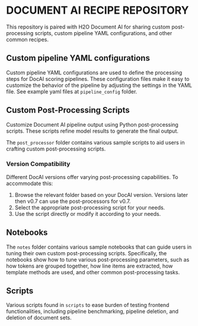 # DOCUMENT AI RECIPE REPOSITORY

This repository is paired with H2O Document AI for sharing custom post-processing scripts, custom pipeline YAML configurations, and other common recipes.


## Custom pipeline YAML configurations
Custom pipeline YAML configurations are used to define the processing steps for DocAI scoring pipelines. These configuration files make it easy to customize the behavior of the pipeline by adjusting the settings in the YAML file. See example yaml files at `pipeline_config` folder.


## Custom Post-Processing Scripts
Customize Document AI pipeline output using Python post-processing scripts. These scripts refine model results to generate the final output.

The `post_processor` folder contains various sample scripts to aid users in crafting custom post-processing scripts.

### Version Compatibility
Different DocAI versions offer varying post-processing capabilities. To accommodate this:

1. Browse the relevant folder based on your DocAI version. Versions later then v0.7 can use the post-processors for v0.7.
2. Select the appropriate post-processing script for your needs.
3. Use the script directly or modify it according to your needs.


## Notebooks
The `notes` folder contains various sample notebooks that can guide users in tuning their own custom post-processing scripts. Specifically, the notebooks show how to tune various post-processing parameters, such as how tokens are grouped together, how line items are extracted, how template methods are used, and other common post-processing tasks. 

## Scripts
Various scripts found in `scripts` to ease burden of testing frontend functionalities, including pipeline benchmarking, pipeline deletion, and deletion of document sets.
